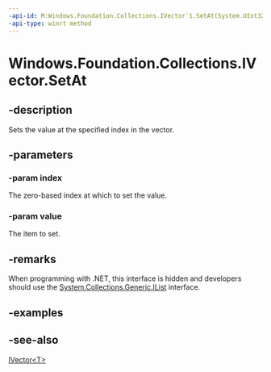 ```yaml
---
-api-id: M:Windows.Foundation.Collections.IVector`1.SetAt(System.UInt32,`0)
-api-type: winrt method
---
```


<!-- Method syntax
public void SetAt(System.UInt32 index, T value)
-->

# Windows.Foundation.Collections.IVector<T>.SetAt

## -description
Sets the value at the specified index in the vector.

## -parameters
### -param index
The zero-based index at which to set the value.

### -param value
The item to set.

## -remarks
When programming with .NET, this interface is hidden and developers should use the [System.Collections.Generic.IList<T>](https://docs.microsoft.com/dotnet/api/system.collections.generic.ilist-1) interface.

## -examples

## -see-also
[IVector&lt;T&gt;](ivector_1.md)